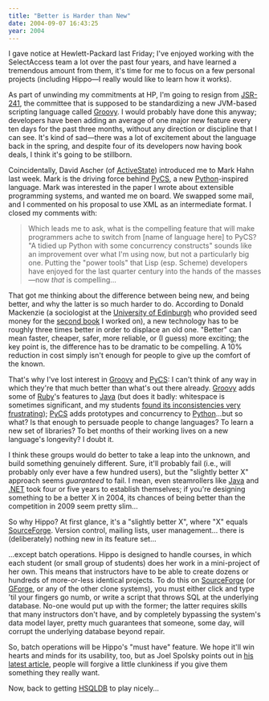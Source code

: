 ```yaml
---
title: "Better is Harder than New"
date: 2004-09-07 16:43:25
year: 2004
---
```

<p>I gave notice at Hewlett-Packard last Friday; I've enjoyed working with the SelectAccess team a lot over the past four years, and have learned a tremendous amount from them, it's time for me to focus on a few personal projects (including Hippo—I really would like to learn how it works).</p>

<p>As part of unwinding my commitments at HP, I'm going to resign from <a href="http://www.jcp.org/en/jsr/detail?id=241">JSR-241</a>, the committee that is supposed to be standardizing a new JVM-based scripting language called <a href="http://groovy.codehaus.org/">Groovy</a>.  I would probably have done this anyway; developers have been adding an average of one major new feature every ten days for the past three months, without any direction or discipline that I can see.  It's kind of sad—there was a lot of excitement about the language back in the spring, and despite four of its developers now having book deals, I think it's going to be stillborn.</p>

<p>Coincidentally, David Ascher (of <a href="http://www.activestate.com">ActiveState</a>) introduced me to Mark Hahn last week.  Mark is the driving force behind <a href="http://www.pycs.org">PyCS</a>, a new <a href="http://www.python.org">Python</a>-inspired language.  Mark was interested in the paper I wrote about extensible programming systems, and wanted me on board.  We swapped some mail, and I commented on his proposal to use XML as an intermediate format.  I closed my comments with:</p>

<blockquote>Which leads me to ask, what is the compelling feature that will make programmers ache to switch from [name of language here] to PyCS?  "A tidied up Python with some concurrency constructs" sounds like an improvement over what I'm using now, but not a particularly big one. Putting the "power tools" that Lisp (esp. Scheme) developers have enjoyed for the last quarter century into the hands of the masses—now <em>that</em> is compelling…</blockquote>

<p>That got me thinking about the difference between being new, and being better, and why the latter is so much harder to do.  According to Donald Mackenzie (a sociologist at the <a href="http://www.ed.ac.uk">University of Edinburgh</a> who provided seed money for the <a href="http://www.amazon.com/exec/obidos/tg/detail/-/0387196641">second book</a> I worked on), a new technology has to be roughly three times better in order to displace an old one.  "Better" can mean faster, cheaper, safer, more reliable, or (I guess) more exciting; the key point is, the difference has to be dramatic to be compelling.  A 10% reduction in cost simply isn't enough for people to give up the comfort of the known.</p>

<p>That's why I've lost interest in <a href="http://groovy.codehaus.org/">Groovy</a> and <a href="http://www.pycs.org">PyCS</a>: I can't think of any way in which they're that much better than what's out there already.  <a href="http://groovy.codehaus.org/">Groovy</a> adds some of <a href="http://www.ruby-lang.org">Ruby</a>'s features to <a href="http://java.sun.com">Java</a> (but does it badly: whitespace is sometimes significant, and my students <a href="http://archive.groovy.codehaus.org/jsr/messages/10">found its inconsistencies very frustrating</a>); <a href="http://www.pycs.org">PyCS</a> adds prototypes and concurrency to <a href="http://www.python.org">Python</a>…but so what?  Is that enough to persuade people to change languages?  To learn a new set of libraries?  To bet months of their working lives on a new language's longevity?  I doubt it.</p>

<p>I think these groups would do better to take a leap into the unknown, and build something genuinely different.  Sure, it'll probably fail (i.e., will probably only ever have a few hundred users), but the "slightly better X" approach seems <em>guaranteed</em> to fail.  I mean, even steamrollers like <a href="http://java.sun.com">Java</a> and <a href="http://www.microsoft.com/net">.NET</a> took four or five years to establish themselves; if you're designing something to be a better X in 2004, its chances of being better than the competition in 2009 seem pretty slim…</p>

<p>So why Hippo?  At first glance, it's a "slightly better X", where "X" equals <a href="http://www.sf.net">SourceForge</a>.  Version control, mailing lists, user management… there is (deliberately) nothing new in its feature set…</p>

<p>…except batch operations.  Hippo is designed to handle courses, in which each student (or small group of students) does her work in a mini-project of her own.  This means that instructors have to be able to create dozens or hundreds of more-or-less identical projects.  To do this on <a href="http://www.sf.net">SourceForge</a> (or <a href="http://www.gforge.org">GForge</a>, or any of the other clone systems), you must either click and type 'til your fingers go numb, or write a script that throws SQL at the underlying database.  No-one would put up with the former; the latter requires skills that many instructors don't have, and by completely bypassing the system's data model layer, pretty much guarantees that someone, some day, will corrupt the underlying database beyond repair.</p>

<p>So, batch operations will be Hippo's "must have" feature.  We hope it'll win hearts and minds for its usability, too, but as Joel Spolsky points out in <a href="http://www.joelonsoftware.com/articles/NotJustUsability.html">his latest article</a>, people will forgive a little clunkiness if you give them something they really want.</p>

<p>Now, back to getting <a href="http://hsqldb.sourceforge.net">HSQLDB</a> to play nicely…</p>
